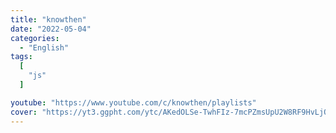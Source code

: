 ```yaml
---
title: "knowthen"
date: "2022-05-04"
categories:
  - "English"
tags:
  [
    "js"
  ]

youtube: "https://www.youtube.com/c/knowthen/playlists"
cover: "https://yt3.ggpht.com/ytc/AKedOLSe-TwhFIz-7mcPZmsUpU2W8RF9HvLjOpNozGGCew=s88-c-k-c0x00ffffff-no-rj"
---
```

